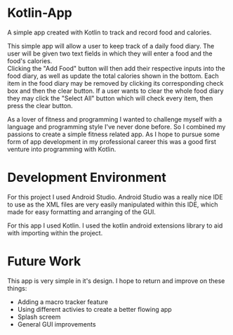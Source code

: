 # Kotlin-App
A simple app created with Kotlin to track and record food and calories.

This simple app will allow a user to keep track of a daily food diary. The user will be given two text fields in which they will enter a food and the food's calories.  
Clicking the "Add Food" button will then add their respective inputs into the food diary, as well as update the total calories shown in the bottom. Each item in the food diary may be removed by clicking its corresponding check box and then the clear button. If a user wants to clear the whole food diary they may click the "Select All" button which will check every item, then press the clear button.

As a lover of fitness and programming I wanted to challenge myself with a language and programming style I've never done before. So I combined my passions to create a simple
fitness related app. As I hope to pursue some form of app development in my professional career this was a good first venture into programming with Kotlin.

# Development Environment

For this project I used Android Studio. Android Studio was a really nice IDE to use as the XML files are very easily manipulated within this IDE, which made for easy
formatting and arranging of the GUI.

For this app I used Kotlin. I used the kotlin android extensions library to aid with importing within the project.

# Future Work

This app is very simple in it's design. I hope to return and improve on these things:

- Adding a macro tracker feature
- Using different activies to create a better flowing app
- Splash screem
- General GUI improvements
